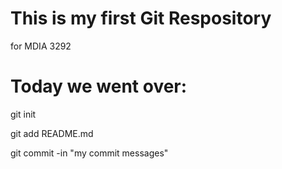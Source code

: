 # This is my first Git Respository
for MDIA 3292

# Today we went over: 
git init

git add README.md

git commit -in "my commit messages"